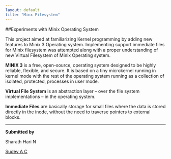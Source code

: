 ```yaml
---
layout: default
title: "Minx Filesystem"
---
```


##Experiments with Minix Operating System

This project aimed at familiarizing Kernel programming by adding new features to Minix 3 Operating system. Implementing support immediate files for Minix filesystem was attempted along with a proper understanding of new Virtual Filesystem of Minix Operating system.    


**MINIX 3** is a free, open-source, operating system designed to be highly reliable, flexible, and secure. It is based on a tiny microkernel running in kernel mode with the rest of the operating system running as a collection of isolated, protected, processes in user mode.

**Virtual File System** is an abstraction layer – over the file system implementations – in the operating system.

**Immediate Files** are basically storage for small files where the data is stored directly in the inode, without the need to traverse pointers to external blocks.





* * *

**Submitted by**      

Sharath Hari N     

[Sudev A C](http://sudev.github.io)    




